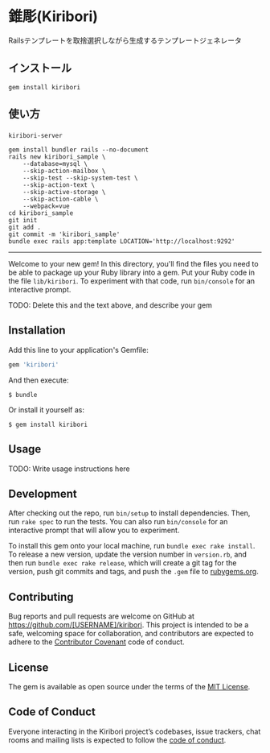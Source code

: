 # 錐彫(Kiribori)

Railsテンプレートを取捨選択しながら生成するテンプレートジェネレータ


## インストール

```shell
gem install kiribori
```


## 使い方

### 

```shell
kiribori-server
```
```shell
gem install bundler rails --no-document
rails new kiribori_sample \
    --database=mysql \
    --skip-action-mailbox \
    --skip-test --skip-system-test \
    --skip-action-text \
    --skip-active-storage \
    --skip-action-cable \
    --webpack=vue
cd kiribori_sample
git init
git add .
git commit -m 'kiribori_sample'
bundle exec rails app:template LOCATION='http://localhost:9292'
```


---


Welcome to your new gem! In this directory, you'll find the files you need to be able to package up your Ruby library into a gem. Put your Ruby code in the file `lib/kiribori`. To experiment with that code, run `bin/console` for an interactive prompt.

TODO: Delete this and the text above, and describe your gem

## Installation

Add this line to your application's Gemfile:

```ruby
gem 'kiribori'
```

And then execute:

    $ bundle

Or install it yourself as:

    $ gem install kiribori

## Usage

TODO: Write usage instructions here

## Development

After checking out the repo, run `bin/setup` to install dependencies. Then, run `rake spec` to run the tests. You can also run `bin/console` for an interactive prompt that will allow you to experiment.

To install this gem onto your local machine, run `bundle exec rake install`. To release a new version, update the version number in `version.rb`, and then run `bundle exec rake release`, which will create a git tag for the version, push git commits and tags, and push the `.gem` file to [rubygems.org](https://rubygems.org).

## Contributing

Bug reports and pull requests are welcome on GitHub at https://github.com/[USERNAME]/kiribori. This project is intended to be a safe, welcoming space for collaboration, and contributors are expected to adhere to the [Contributor Covenant](http://contributor-covenant.org) code of conduct.

## License

The gem is available as open source under the terms of the [MIT License](https://opensource.org/licenses/MIT).

## Code of Conduct

Everyone interacting in the Kiribori project’s codebases, issue trackers, chat rooms and mailing lists is expected to follow the [code of conduct](https://github.com/[USERNAME]/kiribori/blob/master/CODE_OF_CONDUCT.md).
